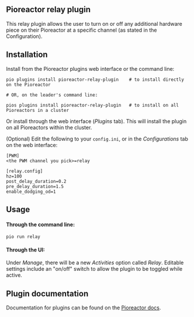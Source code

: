 
## Pioreactor relay plugin

This relay plugin allows the user to turn on or off any additional hardware piece on their Pioreactor at a specific channel (as stated in the Configuration).

## Installation

Install from the Pioreactor plugins web interface or the command line:

```
pio plugins install pioreactor-relay-plugin    # to install directly on the Pioreactor

# OR, on the leader's command line:

pios plugins install pioreactor-relay-plugin   # to install on all Pioreactors in a cluster
```

Or install through the web interface (_Plugins_ tab). This will install the plugin on all Pioreactors within the cluster.

(Optional) Edit the following to your `config.ini`, or in the _Configurations_ tab on the web interface:

```
[PWM]
<the PWM channel you pick>=relay

[relay.config]
hz=100
post_delay_duration=0.2
pre_delay_duration=1.5
enable_dodging_od=1
```

## Usage

#### Through the command line:
```
pio run relay
```

#### Through the UI:

Under _Manage_, there will be a new _Activities_ option called _Relay_. Editable settings include an "on/off" switch to allow the plugin to be toggled while active.

## Plugin documentation

Documentation for plugins can be found on the [Pioreactor docs](https://docs.pioreactor.com/developer-guide/intro-plugins).
